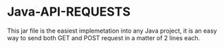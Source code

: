 # Java-API-REQUESTS
This jar file is the easiest implemetation into any Java project, it is an easy way to send both GET and POST request in a matter of 2 lines each.
